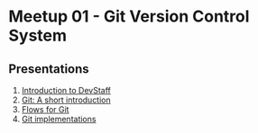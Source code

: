# Meetup 01 - Git Version Control System

## Presentations
1. [Introduction to DevStaff](slides.com/kabitakis/introduction-to-devstaff)
2. [Git: A short introduction](https://docs.google.com/presentation/d/1VDmSRrRyNky7-ws8eiqVzUCaO4RG0pD-zEXyOk_eerc/edit#slide=id.p)
3. [Flows for Git](https://prezi.com/bfxattcg0epu/flows-for-git/)
4. [Git implementations](http://slides.com/sonaht/gitimplementations/#/)

